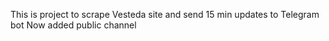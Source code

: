 This is project to scrape Vesteda site and send 15 min updates to Telegram bot
Now added public channel
